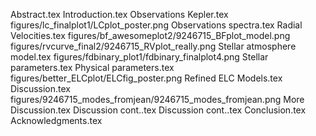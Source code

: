 Abstract.tex
Introduction.tex
Observations   Kepler.tex
figures/lc_finalplot1/LCplot_poster.png
Observations   spectra.tex
Radial Velocities.tex
figures/bf_awesomeplot2/9246715_BFplot_model.png
figures/rvcurve_final2/9246715_RVplot_really.png
Stellar atmosphere model.tex
figures/fdbinary_plot1/fdbinary_finalplot4.png
Stellar parameters.tex
Physical parameters.tex
figures/better_ELCplot/ELCfig_poster.png
Refined ELC Models.tex
Discussion.tex
figures/9246715_modes_fromjean/9246715_modes_fromjean.png
More Discussion.tex
Discussion cont..tex
Discussion cont..tex
Conclusion.tex
Acknowledgments.tex
